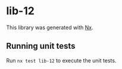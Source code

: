 # lib-12

This library was generated with [Nx](https://nx.dev).

## Running unit tests

Run `nx test lib-12` to execute the unit tests.
